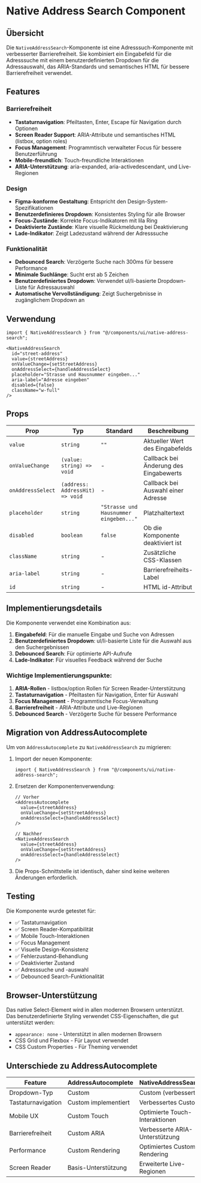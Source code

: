 # Native Address Search Component

## Übersicht

Die `NativeAddressSearch`-Komponente ist eine Adresssuch-Komponente mit verbesserter Barrierefreiheit. Sie kombiniert ein Eingabefeld für die Adresssuche mit einem benutzerdefinierten Dropdown für die Adressauswahl, das ARIA-Standards und semantisches HTML für bessere Barrierefreiheit verwendet.

## Features

### Barrierefreiheit
- **Tastaturnavigation**: Pfeiltasten, Enter, Escape für Navigation durch Optionen
- **Screen Reader Support**: ARIA-Attribute und semantisches HTML (listbox, option roles)
- **Focus Management**: Programmtisch verwalteter Focus für bessere Benutzerführung
- **Mobile-freundlich**: Touch-freundliche Interaktionen
- **ARIA-Unterstützung**: aria-expanded, aria-activedescendant, und Live-Regionen

### Design
- **Figma-konforme Gestaltung**: Entspricht den Design-System-Spezifikationen
- **Benutzerdefinieres Dropdown**: Konsistentes Styling für alle Browser
- **Focus-Zustände**: Korrekte Focus-Indikatoren mit lila Ring
- **Deaktivierte Zustände**: Klare visuelle Rückmeldung bei Deaktivierung
- **Lade-Indikator**: Zeigt Ladezustand während der Adresssuche

### Funktionalität
- **Debounced Search**: Verzögerte Suche nach 300ms für bessere Performance
- **Minimale Suchlänge**: Sucht erst ab 5 Zeichen
- **Benutzerdefiniertes Dropdown**: Verwendet ul/li-basierte Dropdown-Liste für Adressauswahl
- **Automatische Vervollständigung**: Zeigt Suchergebnisse in zugänglichem Dropdown an

## Verwendung

```tsx
import { NativeAddressSearch } from "@/components/ui/native-address-search";

<NativeAddressSearch
  id="street-address"
  value={streetAddress}
  onValueChange={setStreetAddress}
  onAddressSelect={handleAddressSelect}
  placeholder="Strasse und Hausnummer eingeben..."
  aria-label="Adresse eingeben"
  disabled={false}
  className="w-full"
/>
```

## Props

| Prop | Typ | Standard | Beschreibung |
|------|-----|----------|--------------|
| `value` | `string` | `""` | Aktueller Wert des Eingabefelds |
| `onValueChange` | `(value: string) => void` | - | Callback bei Änderung des Eingabewerts |
| `onAddressSelect` | `(address: AddressHit) => void` | - | Callback bei Auswahl einer Adresse |
| `placeholder` | `string` | `"Strasse und Hausnummer eingeben..."` | Platzhaltertext |
| `disabled` | `boolean` | `false` | Ob die Komponente deaktiviert ist |
| `className` | `string` | - | Zusätzliche CSS-Klassen |
| `aria-label` | `string` | - | Barrierefreiheits-Label |
| `id` | `string` | - | HTML id-Attribut |

## Implementierungsdetails

Die Komponente verwendet eine Kombination aus:
1. **Eingabefeld**: Für die manuelle Eingabe und Suche von Adressen
2. **Benutzerdefiniertes Dropdown**: ul/li-basierte Liste für die Auswahl aus den Suchergebnissen
3. **Debounced Search**: Für optimierte API-Aufrufe
4. **Lade-Indikator**: Für visuelles Feedback während der Suche

### Wichtige Implementierungspunkte:
1. **ARIA-Rollen** - listbox/option Rollen für Screen Reader-Unterstützung
2. **Tastaturnavigation** - Pfeiltasten für Navigation, Enter für Auswahl
3. **Focus Management** - Programmtische Focus-Verwaltung
4. **Barrierefreiheit** - ARIA-Attribute und Live-Regionen
5. **Debounced Search** - Verzögerte Suche für bessere Performance

## Migration von AddressAutocomplete

Um von `AddressAutocomplete` zu `NativeAddressSearch` zu migrieren:

1. Import der neuen Komponente:
   ```tsx
   import { NativeAddressSearch } from "@/components/ui/native-address-search";
   ```

2. Ersetzen der Komponentenverwendung:
   ```tsx
   // Vorher
   <AddressAutocomplete 
     value={streetAddress}
     onValueChange={setStreetAddress}
     onAddressSelect={handleAddressSelect}
   />
   
   // Nachher
   <NativeAddressSearch 
     value={streetAddress}
     onValueChange={setStreetAddress}
     onAddressSelect={handleAddressSelect}
   />
   ```

3. Die Props-Schnittstelle ist identisch, daher sind keine weiteren Änderungen erforderlich.

## Testing

Die Komponente wurde getestet für:
- ✅ Tastaturnavigation
- ✅ Screen Reader-Kompatibilität
- ✅ Mobile Touch-Interaktionen
- ✅ Focus Management
- ✅ Visuelle Design-Konsistenz
- ✅ Fehlerzustand-Behandlung
- ✅ Deaktivierter Zustand
- ✅ Adresssuche und -auswahl
- ✅ Debounced Search-Funktionalität

## Browser-Unterstützung

Das native Select-Element wird in allen modernen Browsern unterstützt. Das benutzerdefinierte Styling verwendet CSS-Eigenschaften, die gut unterstützt werden:
- `appearance: none` - Unterstützt in allen modernen Browsern
- CSS Grid und Flexbox - Für Layout verwendet
- CSS Custom Properties - Für Theming verwendet

## Unterschiede zu AddressAutocomplete

| Feature | AddressAutocomplete | NativeAddressSearch |
|---------|-------------------|-------------------|
| Dropdown-Typ | Custom | Custom (verbessert) |
| Tastaturnavigation | Custom implementiert | Verbessertes Custom |
| Mobile UX | Custom Touch | Optimierte Touch-Interaktionen |
| Barrierefreiheit | Custom ARIA | Verbesserte ARIA-Unterstützung |
| Performance | Custom Rendering | Optimiertes Custom Rendering |
| Screen Reader | Basis-Unterstützung | Erweiterte Live-Regionen |

